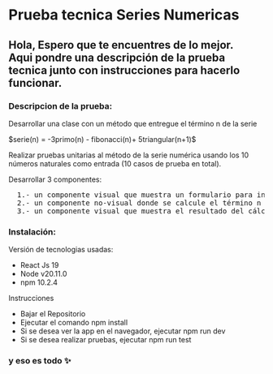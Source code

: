<h1><b>Prueba tecnica Series Numericas </b></h1>

<h2>Hola, Espero que te encuentres de lo mejor.<br> Aqui pondre una descripción de la prueba tecnica junto con instrucciones para hacerlo funcionar.</h2>

<h3>Descripcion de la prueba:</h3>
<p> Desarrollar una clase con un método que entregue el término n de la serie</p>
<p> $serie(n) = -3primo(n) - fibonacci(n)+ 5triangular(n+1)$</p>
<p>Realizar pruebas unitarias al método de la serie numérica usando los 10 números naturales como entrada (10 casos de prueba en total).
</p>
<p>Desarrollar 3 componentes:</p>
<pre>
  1.- un componente visual que muestra un formulario para introducir el número n
  2.- un componente no-visual donde se calcule el término n de la serie
  3.- un componente visual que muestra el resultado del cálculo
</pre>

<h3>Instalación:</h3>
<p>Versión de tecnologias usadas:</p>
<ul>
<li> React Js 19</li>
<li>Node v20.11.0</li>
<li>npm 10.2.4</li>
</ul>
<p>Instrucciones</p>
<ul>
  <li>Bajar el Repositorio</li>
  <li>Ejecutar el comando npm install</li>
  <li>Si se desea ver la app en el navegador, ejecutar npm run dev</li>
  <li>Si se desea realizar pruebas, ejecutar npm run test</li>
</ul>
<h3>y eso es todo ✨</h3>
